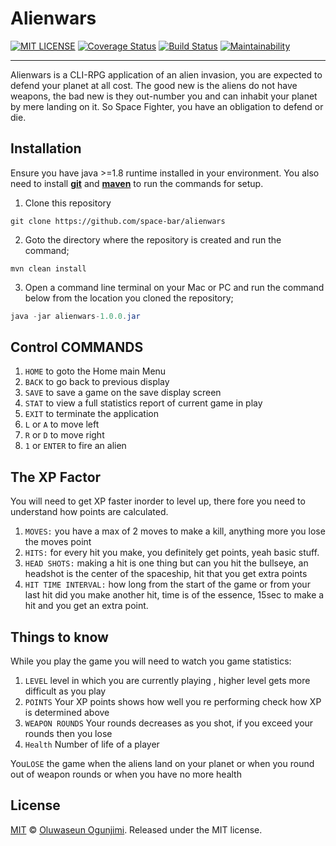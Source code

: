# Alienwars 
[![MIT LICENSE](https://img.shields.io/badge/license-MIT-blue.svg)](https://github.com/space-bar/alienwars/blob/master/LICENSE)
[![Coverage Status](https://coveralls.io/repos/github/space-bar/alienwars/badge.svg)](https://coveralls.io/github/space-bar/alienwars)
[![Build Status](https://travis-ci.org/space-bar/alienwars.svg?branch=master)](https://travis-ci.org/space-bar/alienwars) [![Maintainability](https://api.codeclimate.com/v1/badges/21f72c06650e817fe8c1/maintainability)](https://codeclimate.com/github/space-bar/alienwars/maintainability)

----
 Alienwars is a CLI-RPG application of an alien invasion, you are expected to defend your planet at all cost.
 The good new is the aliens do not have weapons, the bad new is they out-number you and can inhabit your planet by mere landing on it.
 So Space Fighter, you have an obligation to defend or die.

## Installation
> 
Ensure you have java >=1.8 runtime installed in your environment. You also need to install **[git](https://git-scm.com/downloads)** and **[maven](https://maven.apache.org/download.cgi)** to run the commands for setup.
1.  Clone this repository
```
git clone https://github.com/space-bar/alienwars
```
2.  Goto the directory where the repository is created and run the command;
```
mvn clean install
```        
3. Open a command line terminal on your Mac or PC and run the command below from the location you cloned the repository;

```java
java -jar alienwars-1.0.0.jar
```


##  Control COMMANDS
>
1. ``HOME`` to goto the Home main Menu
2. ``BACK`` to go back to previous display
3. ``SAVE`` to save a game on the save display screen
4. ``STAT`` to view a full statistics report of current game in play
5. ``EXIT`` to terminate the application
6. ``L`` or ``A`` to move left
7. ``R`` or ``D`` to move right
8. ``1`` or ``ENTER`` to fire an alien

##  The XP Factor

You will need to get XP faster inorder to level up, there fore you need to understand how points are calculated.
1. ``MOVES:`` you have a max of 2 moves to make a kill, anything more you lose the moves point
2. ``HITS:``  for every hit you make, you definitely get points, yeah basic stuff.
3. ``HEAD SHOTS:``  making a hit is one thing but can you hit the bullseye, an headshot is the center of the spaceship, hit that you get extra points
4. ``HIT TIME INTERVAL:`` how long from the start of the game or from your last hit did you make another hit, time is of the essence, 15sec to make a hit and you get an extra point.

##  Things to know

While you play the game you will need to watch you game statistics:

1. ``LEVEL``           level in which you are currently playing , higher level gets more difficult as you play
2. ``POINTS``          Your XP points shows how well you re performing check how XP is determined above
3. ``WEAPON ROUNDS``   Your rounds decreases as you shot, if you exceed your rounds then you lose
4. ``Health``          Number of life of a player

You``LOSE`` the game when the aliens land on your planet or when you round out of weapon rounds or when you have no more health
 
 
 ## License
 
 [MIT](https://github.com/space-bar/alienwars/blob/master/LICENSE) © [Oluwaseun Ogunjimi](). Released under the MIT license. 
